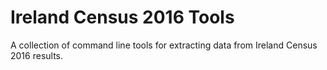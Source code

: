 # Ireland Census 2016 Tools
A collection of command line tools for extracting data from Ireland Census 2016 results.
